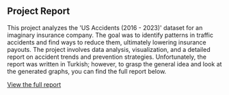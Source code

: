 ## Project Report

This project analyzes the 'US Accidents (2016 - 2023)' dataset for an imaginary insurance company. The goal was to identify patterns in traffic accidents and find ways to reduce them, ultimately lowering insurance payouts. The project involves data analysis, visualization, and a detailed report on accident trends and prevention strategies. Unfortunately, the report was written in Turkish; however, to grasp the general idea and look at the generated graphs, you can find the full report below.

[View the full report](./210401134/report.html)